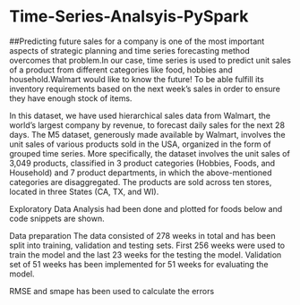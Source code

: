 # Time-Series-Analsyis-PySpark

##Predicting future sales for a company is one of the most important aspects of strategic planning and time series forecasting method overcomes that problem.In our case, time series is used to predict unit sales of a product from different categories like food, hobbies and household.Walmart would like to know the future! To be able fulfill its inventory requirements based on the next week’s sales in order to ensure they have enough stock of items.

In this dataset, we have used hierarchical sales data from Walmart, the world’s largest company by revenue, to forecast daily sales for the next 28 days. The M5 dataset, generously made available by Walmart, involves the unit sales of various products sold in the USA, organized in the form of grouped time series. More specifically, the dataset involves the unit sales of 3,049 products, classified in 3 product categories (Hobbies, Foods, and Household) and 7 product departments, in which the above-mentioned categories are disaggregated. The products are sold
across ten stores, located in three States (CA, TX, and WI).

Exploratory Data Analysis had been done and plotted for foods below and code snippets are shown. 

Data preparation The data consisted of 278 weeks in total and has been split into training, validation and testing sets. First 256 weeks were used to train the model and the last 23 weeks for the testing the model. Validation set of 51 weeks has been implemented for 51 weeks for evaluating the model.

RMSE and smape has been used to calculate the errors
